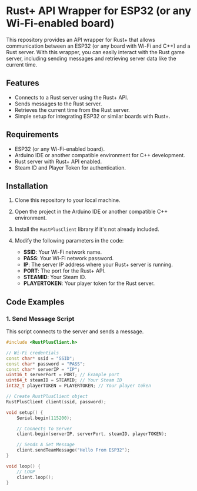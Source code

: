 # Rust+ API Wrapper for ESP32 (or any Wi-Fi-enabled board)

This repository provides an API wrapper for Rust+ that allows communication between an ESP32 (or any board with Wi-Fi and C++) and a Rust server. With this wrapper, you can easily interact with the Rust game server, including sending messages and retrieving server data like the current time.

## Features
- Connects to a Rust server using the Rust+ API.
- Sends messages to the Rust server.
- Retrieves the current time from the Rust server.
- Simple setup for integrating ESP32 or similar boards with Rust+.

## Requirements
- ESP32 (or any Wi-Fi-enabled board).
- Arduino IDE or another compatible environment for C++ development.
- Rust server with Rust+ API enabled.
- Steam ID and Player Token for authentication.

## Installation

1. Clone this repository to your local machine.
2. Open the project in the Arduino IDE or another compatible C++ environment.
3. Install the `RustPlusClient` library if it's not already included.
4. Modify the following parameters in the code:

   - **SSID**: Your Wi-Fi network name.
   - **PASS**: Your Wi-Fi network password.
   - **IP**: The server IP address where your Rust+ server is running.
   - **PORT**: The port for the Rust+ API.
   - **STEAMID**: Your Steam ID.
   - **PLAYERTOKEN**: Your player token for the Rust server.

## Code Examples

### 1. **Send Message Script**

This script connects to the server and sends a message.

```cpp
#include <RustPlusClient.h>

// Wi-Fi credentials
const char* ssid = "SSID";
const char* password = "PASS";
const char* serverIP = "IP";
uint16_t serverPort = PORT; // Example port
uint64_t steamID = STEAMID; // Your Steam ID
int32_t playerTOKEN = PLAYERTOKEN; // Your player token

// Create RustPlusClient object
RustPlusClient client(ssid, password);

void setup() {
    Serial.begin(115200);

    // Connects To Server
    client.begin(serverIP, serverPort, steamID, playerTOKEN);

    // Sends A Set Message
    client.sendTeamMessage("Hello From ESP32");
}

void loop() {
    // LOOP
    client.loop();
}
